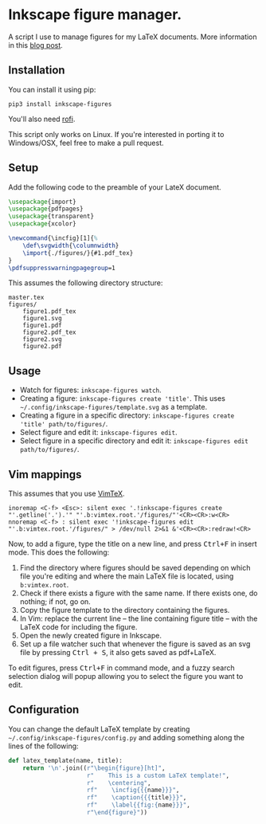 # Inkscape figure manager.

A script I use to manage figures for my LaTeX documents.
More information in this [blog post](https://castel.dev/post/lecture-notes-2/).


## Installation

You can install it using pip:

```
pip3 install inkscape-figures
```

You'll also need [rofi](https://github.com/davatorium/rofi).

This script only works on Linux. If you're interested in porting it to Windows/OSX, feel free to make a pull request.

## Setup

Add the following code to the preamble of your LateX document.

```tex
\usepackage{import}
\usepackage{pdfpages}
\usepackage{transparent}
\usepackage{xcolor}

\newcommand{\incfig}[1]{%
    \def\svgwidth{\columnwidth}
    \import{./figures/}{#1.pdf_tex}
}
\pdfsuppresswarningpagegroup=1
```

This assumes the following directory structure:

```
master.tex
figures/
    figure1.pdf_tex
    figure1.svg
    figure1.pdf
    figure2.pdf_tex
    figure2.svg
    figure2.pdf
```

## Usage

* Watch for figures: `inkscape-figures watch`.
* Creating a figure: `inkscape-figures create 'title'`. This uses `~/.config/inkscape-figures/template.svg` as a template.
* Creating a figure in a specific directory: `inkscape-figures create 'title' path/to/figures/`.
* Select figure and edit it: `inkscape-figures edit`.
* Select figure in a specific directory and edit it: `inkscape-figures edit path/to/figures/`.

## Vim mappings

This assumes that you use [VimTeX](https://github.com/lervag/vimtex).

```vim
inoremap <C-f> <Esc>: silent exec '.!inkscape-figures create "'.getline('.').'" "'.b:vimtex.root.'/figures/"'<CR><CR>:w<CR>
nnoremap <C-f> : silent exec '!inkscape-figures edit "'.b:vimtex.root.'/figures/" > /dev/null 2>&1 &'<CR><CR>:redraw!<CR>
```

Now, to add a figure, type the title on a new line, and press <kbd>Ctrl+F</kbd> in insert mode.
This does the following:

1. Find the directory where figures should be saved depending on which file you're editing and where the main LaTeX file is located, using `b:vimtex.root`.
1. Check if there exists a figure with the same name. If there exists one, do nothing; if not, go on.
1. Copy the figure template to the directory containing the figures.
1. In Vim: replace the current line – the line containing figure title – with the LaTeX code for including the figure.
1. Open the newly created figure in Inkscape.
1. Set up a file watcher such that whenever the figure is saved as an svg file by pressing <kbd>Ctrl + S</kbd>, it also gets saved as pdf+LaTeX.

To edit figures, press <kbd>Ctrl+F</kbd> in command mode, and a fuzzy search selection dialog will popup allowing you to select the figure you want to edit.


## Configuration

You can change the default LaTeX template by creating `~/.config/inkscape-figures/config.py` and adding something along the lines of the following:

```python
def latex_template(name, title):
    return '\n'.join((r"\begin{figure}[ht]",
                      r"    This is a custom LaTeX template!",
                      r"    \centering",
                      rf"    \incfig{{{name}}}",
                      rf"    \caption{{{title}}}",
                      rf"    \label{{fig:{name}}}",
                      r"\end{figure}"))
```
